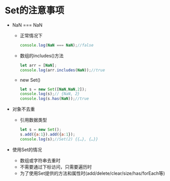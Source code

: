 # Set的注意事项

* NaN === NaN

  * 正常情况下

    ```js
    console.log(NaN === NaN);//false
    ```

  * 数组的includes()方法

    ```js
    let arr = [NaN];
    console.log(arr.includes(NaN));//true
    ```

  * new Set()

    ```js
    let s = new Set([NaN,NaN,2]);
    console.log(s);// {NaN, 2}
    console.log(s.has(NaN));//true
    ```

* 对象不去重

  * 引用数据类型

    ```js
    let s = new Set();
    s.add({a:1}).add({a:1});
    console.log(s);//Set(2) {{…}, {…}}
    ```

* 使用Set的情况
  * 数组或字符串去重时
  * 不需要通过下标访问，只需要遍历时
  * 为了使用Set提供的方法和属性时(add/delete/clear/size/has/forEach等)